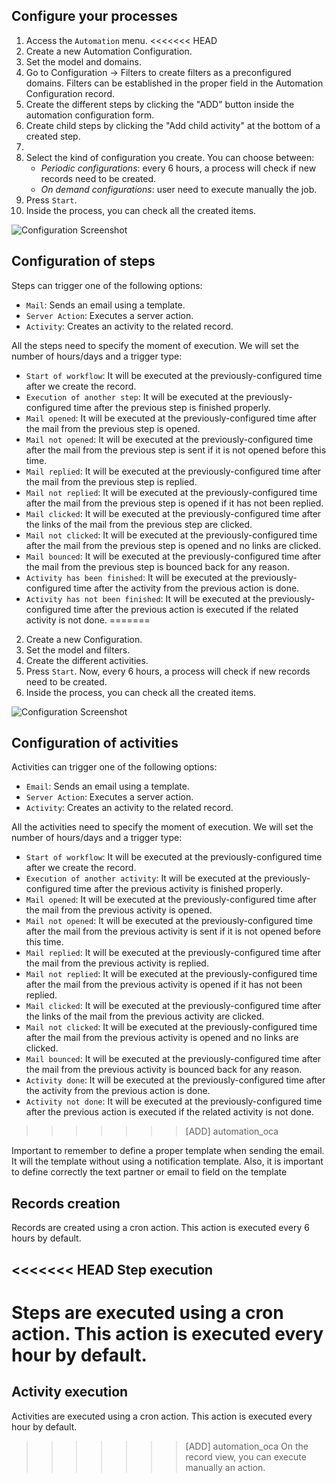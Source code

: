 Configure your processes
------------------------

1. Access the `Automation` menu.
<<<<<<< HEAD
2. Create a new Automation Configuration.
3. Set the model and domains.
4. Go to Configuration -> Filters to create filters as a preconfigured domains.
  Filters can be established in the proper field in the Automation Configuration record.
5. Create the different steps by clicking the "ADD" button inside the automation configuration form.
6. Create child steps by clicking the "Add child activity" at the bottom of a created step.
7.
8. Select the kind of configuration you create. You can choose between:
    * *Periodic configurations*: every 6 hours, a process will check if new records need to be created.
    * *On demand configurations*: user need to execute manually the job.
9. Press `Start`.
10. Inside the process, you can check all the created items.

![Configuration Screenshot](./static/description/configuration.png)

Configuration of steps
---------------------------

Steps can trigger one of the following options:

- `Mail`: Sends an email using a template.
- `Server Action`: Executes a server action.
- `Activity`: Creates an activity to the related record.

All the steps need to specify the moment of execution. We will set the number of hours/days and a trigger type:

- `Start of workflow`: It will be executed at the previously-configured time after we create the record.
- `Execution of another step`: It will be executed at the previously-configured time after the previous step is finished properly.
- `Mail opened`: It will be executed at the previously-configured time after the mail from the previous step is opened.
- `Mail not opened`: It will be executed at the previously-configured time after the mail from the previous step is sent if it is not opened before this time.
- `Mail replied`: It will be executed at the previously-configured time after the mail from the previous step is replied.
- `Mail not replied`: It will be executed at the previously-configured time after the mail from the previous step is opened if it has not been replied.
- `Mail clicked`: It will be executed at the previously-configured time after the links of the mail from the previous step are clicked.
- `Mail not clicked`: It will be executed at the previously-configured time after the mail from the previous step is opened and no links are clicked.
- `Mail bounced`: It will be executed at the previously-configured time after the mail from the previous step is bounced back for any reason.
- `Activity has been finished`: It will be executed at the previously-configured time after the activity from the previous action is done.
- `Activity has not been finished`: It will be executed at the previously-configured time after the previous action is executed if the related activity is not done.
=======
2. Create a new Configuration.
3. Set the model and filters.
4. Create the different activities.
5. Press `Start`. Now, every 6 hours, a process will check if new records need to be created.
6. Inside the process, you can check all the created items.

![Configuration Screenshot](./static/description/configuration.png)

Configuration of activities
---------------------------

Activities can trigger one of the following options:

- `Email`: Sends an email using a template.
- `Server Action`: Executes a server action.
- `Activity`: Creates an activity to the related record.

All the activities need to specify the moment of execution. We will set the number of hours/days and a trigger type:

- `Start of workflow`: It will be executed at the previously-configured time after we create the record.
- `Execution of another activity`: It will be executed at the previously-configured time after the previous activity is finished properly.
- `Mail opened`: It will be executed at the previously-configured time after the mail from the previous activity is opened.
- `Mail not opened`: It will be executed at the previously-configured time after the mail from the previous activity is sent if it is not opened before this time.
- `Mail replied`: It will be executed at the previously-configured time after the mail from the previous activity is replied.
- `Mail not replied`: It will be executed at the previously-configured time after the mail from the previous activity is opened if it has not been replied.
- `Mail clicked`: It will be executed at the previously-configured time after the links of the mail from the previous activity are clicked.
- `Mail not clicked`: It will be executed at the previously-configured time after the mail from the previous activity is opened and no links are clicked.
- `Mail bounced`: It will be executed at the previously-configured time after the mail from the previous activity is bounced back for any reason.
- `Activity done`: It will be executed at the previously-configured time after the activity from the previous action is done.
- `Activity not done`: It will be executed at the previously-configured time after the previous action is executed if the related activity is not done.
>>>>>>> [ADD] automation_oca

Important to remember to define a proper template when sending the email.
It will the template without using a notification template.
Also, it is important to define correctly the text partner or email to field on the template

Records creation
----------------

Records are created using a cron action. This action is executed every 6 hours by default.

<<<<<<< HEAD
Step execution
------------------

Steps are executed using a cron action. This action is executed every hour by default.
=======
Activity execution
------------------

Activities are executed using a cron action. This action is executed every hour by default.
>>>>>>> [ADD] automation_oca
On the record view, you can execute manually an action.
